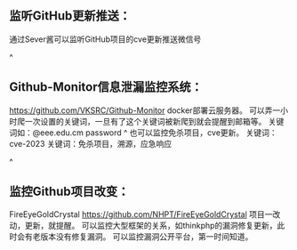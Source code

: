 ## **监听GitHub更新推送：**
通过Sever酱可以监听GitHub项目的cve更新推送微信号

^
## **Github-Monitor信息泄漏监控系统：**
<https://github.com/VKSRC/Github-Monitor>
docker部署云服务器。
可以弄一小时爬一次设置的关键词，一旦有了这个关键词被新爬到就会提醒到邮箱等。
关键词如：@eee.edu.cm password
^
也可以监控免杀项目，cve更新。
关键词：cve-2023
关键词：免杀项目，溯源，应急响应

^
## **监控Github项目改变：**
FireEyeGoldCrystal
<https://github.com/NHPT/FireEyeGoldCrystal>
项目一改动，更新，就提醒。
可以监控大型框架的关系，如thinkphp的漏洞修复更新，此时会有老版本没有修复漏洞。
可以监控漏洞公开平台，第一时间知道。
